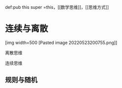 def:pub this  super =this，[[数学思维]]，[[思维方式]]


# 连续与离散


[img width=500 [Pasted image 20220523200755.png]] 

离散思维

连续思维


## 规则与随机
